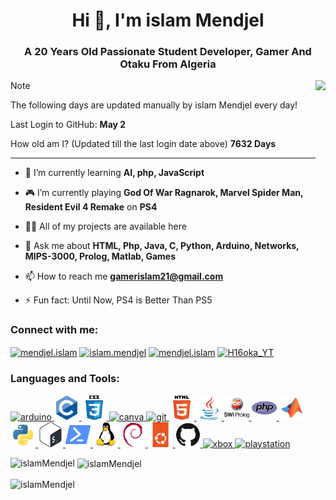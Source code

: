 <h1 align="center">Hi 👋, I'm islam Mendjel</h1>
<h3 align="center">A 20 Years Old Passionate Student Developer, Gamer And Otaku From Algeria</h3>

<img align="right" height="150" src="https://media3.giphy.com/media/v1.Y2lkPTc5MGI3NjExNm9jYjF2ejV0cTg5d21rNTJtc3lidjF5cGJ3MTU5dG44NDBrcHVxeCZlcD12MV9pbnRlcm5hbF9naWZfYnlfaWQmY3Q9Zw/l0EwYGlvQ7STj3wyc/giphy.gif"  />

> [!NOTE]
> The following days are updated manually by islam Mendjel every day!

Last Login to GitHub: **May 2**

How old am I? (Updated till the last login date above) **7632 Days**

---

- 🌱 I’m currently learning **AI, php, JavaScript**

- 🎮 I’m currently playing **God Of War Ragnarok, Marvel Spider Man, Resident Evil 4 Remake** on **PS4**

- 👨‍💻 All of my projects are available here

- 💬 Ask me about **HTML, Php, Java, C, Python, Arduino, Networks, MIPS-3000, Prolog, Matlab, Games**

- 📫 How to reach me **gamerislam21@gmail.com**

- ⚡ Fun fact: Until Now, PS4 is Better Than PS5

<h3 align="left">Connect with me:</h3>
<p align="left">
<a href="https://www.facebook.com/mendjel.islam" target="blank"><img align="center" src="https://raw.githubusercontent.com/rahuldkjain/github-profile-readme-generator/master/src/images/icons/Social/facebook.svg" alt="mendjel.islam" height="30" width="40" /></a>
<a href="https://www.instagram.com/islam.mendjel/" target="blank"><img align="center" src="https://raw.githubusercontent.com/rahuldkjain/github-profile-readme-generator/master/src/images/icons/Social/instagram.svg" alt="islam.mendjel" height="30" width="40" /></a>
<a href="https://www.twitter.com/mendjel.islam" target="blank"><img align="center" src="https://raw.githubusercontent.com/rahuldkjain/github-profile-readme-generator/master/src/images/icons/Social/twitter.svg" alt="mendjel.islam" height="30" width="40" /></a>
<a href="https://www.youtube.com/@H16oka_YT" target="blank"><img align="center" src="https://raw.githubusercontent.com/rahuldkjain/github-profile-readme-generator/master/src/images/icons/Social/youtube.svg" alt="H16oka_YT" height="30" width="40" /></a>
</p>

<h3 align="left">Languages and Tools:</h3>
<p align="left"> <a href="https://www.arduino.cc/" target="_blank" rel="noreferrer"> <img src="https://cdn.worldvectorlogo.com/logos/arduino-1.svg" alt="arduino" width="40" height="40"/> </a> <a href="https://www.w3schools.com/c/" target="_blank" rel="noreferrer"> <img src="https://raw.githubusercontent.com/devicons/devicon/master/icons/c/c-original.svg" alt="c" width="40" height="40"/> </a> </a> <a href="https://www.w3schools.com/css/" target="_blank" rel="noreferrer"> <img src="https://raw.githubusercontent.com/devicons/devicon/master/icons/css3/css3-original-wordmark.svg" alt="css3" width="40" height="40"/> </a> <a href="https://www.canva.com/" target="_blank" rel="noreferrer"> <img src="https://www.vectorlogo.zone/logos/canva/canva-icon.svg" alt="canva" width="40" height="40"/> </a> <a href="https://git-scm.com/" target="_blank" rel="noreferrer"> <img src="https://www.vectorlogo.zone/logos/git-scm/git-scm-icon.svg" alt="git" width="40" height="40"/> </a> <a href="https://www.w3.org/html/" target="_blank" rel="noreferrer"> <img src="https://raw.githubusercontent.com/devicons/devicon/master/icons/html5/html5-original-wordmark.svg" alt="html5" width="40" height="40"/> </a> <a href="https://developer.mozilla.org/en-US/docs/Glossary/Java" target="_blank" rel="noreferrer"> <img src="https://raw.githubusercontent.com/devicons/devicon/master/icons/java/java-original.svg" alt="java" width="40" height="40"/> </a> <a href="https://fr.wikipedia.org/wiki/Prolog" target="_blank" rel="noreferrer"> <img src="https://raw.githubusercontent.com/devicons/devicon/master/icons/prolog/prolog-original-wordmark.svg" alt="prolog" width="40" height="40"/> </a> <a href="https://www.php.net" target="_blank" rel="noreferrer"> <img src="https://raw.githubusercontent.com/devicons/devicon/master/icons/php/php-original.svg" alt="php" width="40" height="40"/> <a href="https://www.mathworks.com/products/matlab.html" target="_blank" rel="noreferrer"> <img src="https://raw.githubusercontent.com/devicons/devicon/master/icons/matlab/matlab-original.svg" alt="matlab" width="40" height="40"/> </a> </a> <a href="https://www.python.org" target="_blank" rel="noreferrer"> <img src="https://raw.githubusercontent.com/devicons/devicon/master/icons/python/python-original.svg" alt="python" width="40" height="40"/> </a> <a href="https://www.freecodecamp.org/news/bash-scripting-tutorial-linux-shell-script-and-command-line-for-beginners/#:~:text=A%20bash%20script%20is%20a,process%20using%20the%20command%20line." target="_blank" rel="noreferrer"> <img src="https://raw.githubusercontent.com/devicons/devicon/master/icons/bash/bash-original.svg" alt="bash" width="40" height="40"/> </a> <a href="https://learn.microsoft.com/en-us/training/modules/script-with-powershell/" target="_blank" rel="noreferrer"> <img src="https://raw.githubusercontent.com/devicons/devicon/master/icons/powershell/powershell-original.svg" alt="powershell" width="40" height="40"/> </a> <a href="https://www.linux.org/" target="_blank" rel="noreferrer"> <img src="https://raw.githubusercontent.com/devicons/devicon/master/icons/linux/linux-original.svg" alt="linux" width="40" height="40"/> </a> <a href="https://www.debian.org/index.fr.html" target="_blank" rel="noreferrer"> <img src="https://raw.githubusercontent.com/devicons/devicon/master/icons/debian/debian-original.svg" alt="debian" width="40" height="40"/> </a> <a href="https://ubuntu.com/download" target="_blank" rel="noreferrer"> <img src="https://raw.githubusercontent.com/devicons/devicon/master/icons/ubuntu/ubuntu-original.svg" alt="ubuntu" width="40" height="40"/> </a> <a href="github.com" target="_blank" rel="noreferrer"> <img src="https://raw.githubusercontent.com/devicons/devicon/master/icons/github/github-original.svg" alt="github" width="40" height="40"/> </a> <a href="https://www.xbox.com/" target="_blank" rel="noreferrer"> <img src="https://www.vectorlogo.zone/logos/xbox/xbox-icon.svg" alt="xbox" width="40" height="40"/> </a> <a href="https://www.playstation.com/en-us/playstation-network/" target="_blank" rel="noreferrer"> <img src="https://cdn.worldvectorlogo.com/logos/playstation-1.svg" alt="playstation" width="40" height="40"/> </a> </p>

<p><img align="left" src="https://github-readme-stats.vercel.app/api/top-langs?username=islamMendjel&show_icons=true&locale=en&layout=compact" alt="islamMendjel" /></p>

<p>&nbsp;<img align="center" src="https://github-readme-stats.vercel.app/api?username=islamMendjel&show_icons=true&locale=en" alt="islamMendjel" /></p>

<p><img align="center" src="https://streak-stats.demolab.com/?user=islamMendjel&theme=default&show_icons=true&locale=en" alt="islamMendjel" /></p>
